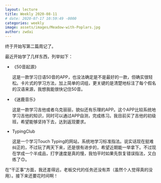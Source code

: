 ```yaml
---
layout: lecture
title: Weekly 2020-08-11
# date: 2020-07-17 10:59:49 -0000
categories: weekly
image: assets/images/Meadow-with-Poplars.jpg
author: zwdai
---
```


终于开始写第二篇周记了。

<!-- 最近心情忽上忽下，可能是由于前一段时间受到S某日日嘲讽，我本以为大家都是成年人，况且这厮还来自齐国旧都，应该是知分寸的。但我没有想到这厮如此过分，不光逞口舌之快，还要日日发些阴阳怪气的内容，挖坑等你跳。

恶心事确实太多，我也气得够呛，不过也怪自己太迁就此狗。不过现在我已经下定决心，不会有什么面子上的顾虑。日后尽量少交谈，总之不会故意伤害对方，躲远些最好。还是自己开心最重要。 -->

最近开始学了几样东西，列举如下：

- 《50音起源》
  
  这是一款学习日语50音的APP，也没法确定是不是最好的一款，但确实很轻松。卡片式的学习方法，加上简单的词组，更关键的是清楚地标注了每个假名的汉语来源，我想我能很快记住50音。

- 《迷鹿音乐》
  
  这是一款学习吉他或者乌克丽丽，貌似还有乐理的APP。这个APP比较系统地学习吉他的知识，同时可以通过APP自测，完成练习。我目前买了吉他的初级班，希望能够坚持下去，达到返现要求。

- TypingClub
  
  这是一个学习Touch Typing的网站，系统地学习标准指法。说实话现在挺难纠正的，不过玩了两天下来，还是很有进步的，希望近期能一举拿下。不过现在学成一个半成品，打字速度是真的慢，我怕平时如果先恢复错误指法，又白练了🙃。

在“干正事”方面，我还差得远，老板交代的任务还没有弄（虽然个人觉得真的没用）。接下来还要花时间啊！

<!-- 今天突然想到，其实香港问题也可以被这样理解：大部分香港人可能是心理上不喜欢内地，所以逢中必反，并没有什么法治、民主之类的原因。所以要解决香港问题，得用一些心理学的方式，让香港人以中国为荣，如同他们过去甚至现在以大英为荣。 -->
